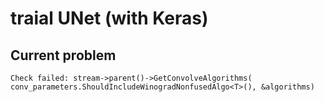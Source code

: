 # traial UNet (with Keras)

## Current problem
```
Check failed: stream->parent()->GetConvolveAlgorithms( conv_parameters.ShouldIncludeWinogradNonfusedAlgo<T>(), &algorithms)
```
